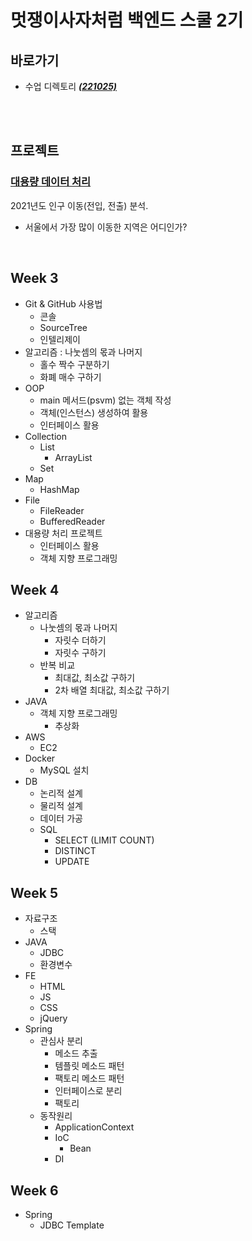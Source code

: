 # 멋쟁이사자처럼 백엔드 스쿨 2기

## 바로가기

[//]: # ( + 과제 디렉토리 **_[&#40;221021&#41;]&#40;https://github.com/menuhwang/LikeLion/tree/main/src/week5/_221021/homework&#41;_**)

 + 수업 디렉토리 **_[(221025)](https://github.com/menuhwang/LikeLion/tree/main/src/week6/_221025/study)_**

<br><br>

## 프로젝트

### [대용량 데이터 처리](https://github.com/menuhwang/LikeLion/tree/main/src/week3/_221007/study/bigdata_project_refactor)
2021년도 인구 이동(전입, 전출) 분석.

 + 서울에서 가장 많이 이동한 지역은 어디인가?

<br>

## Week 3
+ Git & GitHub 사용법
  + 콘솔
  + SourceTree
  + 인텔리제이
+ 알고리즘 : 나눗셈의 몫과 나머지
  + 홀수 짝수 구분하기
  + 화폐 매수 구하기
+ OOP
  + main 메서드(psvm) 없는 객체 작성
  + 객체(인스턴스) 생성하여 활용
  + 인터페이스 활용
+ Collection
  + List
    + ArrayList
  + Set
+ Map
  + HashMap
+ File
  + FileReader
  + BufferedReader
+ 대용량 처리 프로젝트
  + 인터페이스 활용
  + 객체 지향 프로그래밍

## Week 4
+ 알고리즘
  + 나눗셈의 몫과 나머지
    + 자릿수 더하기
    + 자릿수 구하기
  + 반복 비교
    + 최대값, 최소값 구하기
    + 2차 배열 최대값, 최소값 구하기
+ JAVA
  + 객체 지향 프로그래밍
    + 추상화
+ AWS
  + EC2
+ Docker
  + MySQL 설치
+ DB
  + 논리적 설계
  + 물리적 설계
  + 데이터 가공
  + SQL
    + SELECT (LIMIT COUNT)
    + DISTINCT
    + UPDATE

## Week 5
+ 자료구조
  + 스택
+ JAVA
  + JDBC
  + 환경변수
+ FE
  + HTML
  + JS
  + CSS
  + jQuery
+ Spring
  + 관심사 분리
    + 메소드 추출
    + 템플릿 메소드 패턴
    + 팩토리 메소드 패턴
    + 인터페이스로 분리
    + 팩토리
  + 동작원리
    + ApplicationContext
    + IoC
      + Bean
    + DI
    
## Week 6
+ Spring
  + JDBC Template